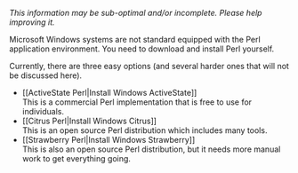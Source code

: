 _This information may be sub-optimal and/or incomplete. Please help improving it._

Microsoft Windows systems are not standard equipped with the Perl application environment. You need to download and install Perl yourself.

Currently, there are three easy options (and several harder ones that will not be discussed here).

* [[ActiveState Perl|Install Windows ActiveState]]  
This is a commercial Perl implementation that is free to use for individuals.
* [[Citrus Perl|Install Windows Citrus]]  
This is an open source Perl distribution which includes many tools.
* [[Strawberry Perl|Install Windows Strawberry]]  
This is also an open source Perl distribution, but it needs more manual work to get everything going.

